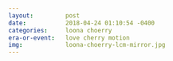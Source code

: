 ```yaml
---
layout:         post
date:           2018-04-24 01:10:54 -0400
categories:     loona choerry
era-or-event:   love cherry motion
img:            loona-choerry-lcm-mirror.jpg
---
```

